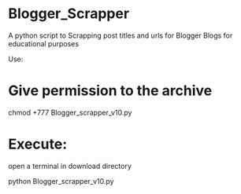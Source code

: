 # Blogger_Scrapper
A python script to Scrapping post titles and urls for Blogger Blogs for educational purposes

Use:

# Give permission to the archive 

chmod +777 Blogger_scrapper_v10.py

# Execute:

open a terminal in download directory

python Blogger_scrapper_v10.py
